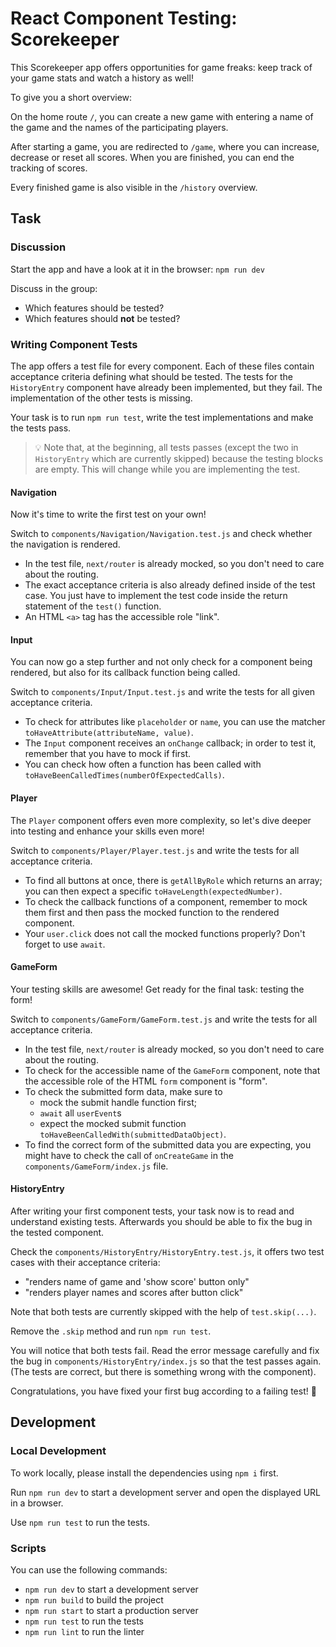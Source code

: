 # React Component Testing: Scorekeeper

This Scorekeeper app offers opportunities for game freaks: keep track of your game stats and watch a history as well!

To give you a short overview:

On the home route `/`, you can create a new game with entering a name of the game and the names of the participating players.

After starting a game, you are redirected to `/game`, where you can increase, decrease or reset all scores. When you are finished, you can end the tracking of scores.

Every finished game is also visible in the `/history` overview.

## Task

### Discussion

Start the app and have a look at it in the browser: `npm run dev`

Discuss in the group:

- Which features should be tested?
- Which features should **not** be tested?

### Writing Component Tests

The app offers a test file for every component. Each of these files contain acceptance criteria defining what should be tested. The tests for the `HistoryEntry` component have already been implemented, but they fail. The implementation of the other tests is missing.

Your task is to run `npm run test`, write the test implementations and make the tests pass.

> 💡 Note that, at the beginning, all tests passes (except the two in `HistoryEntry` which are currently skipped) because the testing blocks are empty. This will change while you are implementing the test.

#### Navigation

Now it's time to write the first test on your own!

Switch to `components/Navigation/Navigation.test.js` and check whether the navigation is rendered.

- In the test file, `next/router` is already mocked, so you don't need to care about the routing.
- The exact acceptance criteria is also already defined inside of the test case. You just have to implement the test code inside the return statement of the `test()` function.
- An HTML `<a>` tag has the accessible role "link".

#### Input

You can now go a step further and not only check for a component being rendered, but also for its callback function being called.

Switch to `components/Input/Input.test.js` and write the tests for all given acceptance criteria.

- To check for attributes like `placeholder` or `name`, you can use the matcher `toHaveAttribute(attributeName, value)`.
- The `Input` component receives an `onChange` callback; in order to test it, remember that you have to mock if first.
- You can check how often a function has been called with `toHaveBeenCalledTimes(numberOfExpectedCalls)`.

#### Player

The `Player` component offers even more complexity, so let's dive deeper into testing and enhance your skills even more!

Switch to `components/Player/Player.test.js` and write the tests for all acceptance criteria.

- To find all buttons at once, there is `getAllByRole` which returns an array; you can then expect a specific `toHaveLength(expectedNumber)`.
- To check the callback functions of a component, remember to mock them first and then pass the mocked function to the rendered component.
- Your `user.click` does not call the mocked functions properly? Don't forget to use `await`.

#### GameForm

Your testing skills are awesome! Get ready for the final task: testing the form!

Switch to `components/GameForm/GameForm.test.js` and write the tests for all acceptance criteria.

- In the test file, `next/router` is already mocked, so you don't need to care about the routing.
- To check for the accessible name of the `GameForm` component, note that the accessible role of the HTML `form` component is "form".
- To check the submitted form data, make sure to
  - mock the submit handle function first;
  - `await` all `userEvent`s
  - expect the mocked submit function `toHaveBeenCalledWith(submittedDataObject)`.
- To find the correct form of the submitted data you are expecting, you might have to check the call of `onCreateGame` in the `components/GameForm/index.js` file.

#### HistoryEntry

After writing your first component tests, your task now is to read and understand existing tests. Afterwards you should be able to fix the bug in the tested component.

Check the `components/HistoryEntry/HistoryEntry.test.js`, it offers two test cases with their acceptance criteria:

- "renders name of game and 'show score' button only"
- "renders player names and scores after button click"

Note that both tests are currently skipped with the help of `test.skip(...)`.

Remove the `.skip` method and run `npm run test`.

You will notice that both tests fail. Read the error message carefully and fix the bug in `components/HistoryEntry/index.js` so that the test passes again. (The tests are correct, but there is something wrong with the component).

Congratulations, you have fixed your first bug according to a failing test! 🎉

## Development

### Local Development

To work locally, please install the dependencies using `npm i` first.

Run `npm run dev` to start a development server and open the displayed URL in a browser.

Use `npm run test` to run the tests.

### Scripts

You can use the following commands:

- `npm run dev` to start a development server
- `npm run build` to build the project
- `npm run start` to start a production server
- `npm run test` to run the tests
- `npm run lint` to run the linter
